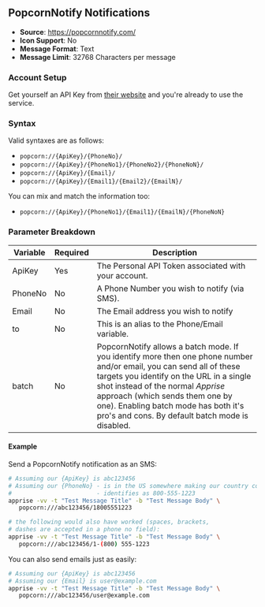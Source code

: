 ## PopcornNotify Notifications
* **Source**: https://popcornnotify.com/
* **Icon Support**: No
* **Message Format**: Text
* **Message Limit**: 32768 Characters per message

### Account Setup
Get yourself an API Key from [their website](https://popcornnotify.com/) and you're already to use the service. 

### Syntax
Valid syntaxes are as follows:
* `popcorn://{ApiKey}/{PhoneNo}/`
* `popcorn://{ApiKey}/{PhoneNo1}/{PhoneNo2}/{PhoneNoN}/`
* `popcorn://{ApiKey}/{Email}/`
* `popcorn://{ApiKey}/{Email1}/{Email2}/{EmailN}/`

You can mix and match the information too:
* `popcorn://{ApiKey}/{PhoneNo1}/{Email1}/{EmailN}/{PhoneNoN}`

### Parameter Breakdown
| Variable    | Required | Description
| ----------- | -------- | -----------
| ApiKey      | Yes      | The Personal API Token associated with your account.
| PhoneNo     | No       | A Phone Number you wish to notify (via SMS).
| Email       | No       | The Email address you wish to notify
| to          | No       | This is an alias to the Phone/Email variable.
| batch       | No       | PopcornNotify allows a batch mode.  If you identify more then one phone number and/or email, you can send all of these targets you identify on the URL in a single shot instead of the normal _Apprise_ approach (which sends them one by one). Enabling batch mode has both it's pro's and cons. By default batch mode is disabled.

#### Example
Send a PopcornNotify notification as an SMS:
```bash
# Assuming our {ApiKey} is abc123456
# Assuming our {PhoneNo} - is in the US somewhere making our country code +1
#                        - identifies as 800-555-1223
apprise -vv -t "Test Message Title" -b "Test Message Body" \
   popcorn:///abc123456/18005551223

# the following would also have worked (spaces, brackets,
# dashes are accepted in a phone no field):
apprise -vv -t "Test Message Title" -b "Test Message Body" \
   popcorn:///abc123456/1-(800) 555-1223
```

You can also send emails just as easily:
```bash
# Assuming our {ApiKey} is abc123456
# Assuming our {Email} is user@example.com
apprise -vv -t "Test Message Title" -b "Test Message Body" \
   popcorn:///abc123456/user@example.com
```